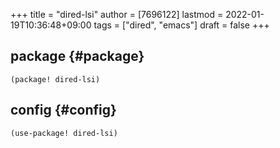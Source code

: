 +++
title = "dired-lsi"
author = [7696122]
lastmod = 2022-01-19T10:36:48+09:00
tags = ["dired", "emacs"]
draft = false
+++

## package {#package}

```elisp
(package! dired-lsi)
```


## config {#config}

```elisp
(use-package! dired-lsi)
```
